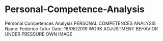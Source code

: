 # Personal-Competence-Analysis
Personal Competences Analysis PERSONAL
COMPETENCES ANALYSIS
Name: Federico Tafur Date: 18/06/2019
WORK ADJUSTMENT
BEHAVIOR UNDER PRESSURE
OWN IMAGE
